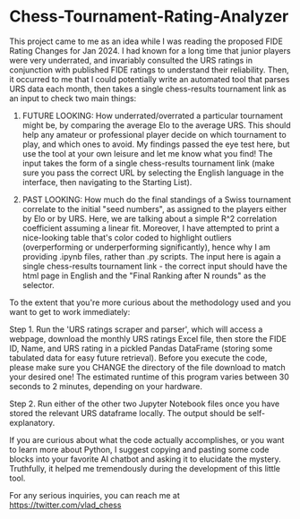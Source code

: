 # Chess-Tournament-Rating-Analyzer

This project came to me as an idea while I was reading the proposed FIDE Rating Changes for Jan 2024. I had known for a long time that junior players were very underrated, and invariably consulted the URS ratings in conjunction with published FIDE ratings to understand their reliability. Then, it occurred to me that I could potentially write an automated tool that parses URS data each month, then takes a single chess-results tournament link as an input to check two main things:

1) FUTURE LOOKING: How underrated/overrated a particular tournament might be, by comparing the average Elo to the average URS. This should help any amateur or professional player decide on which tournament to play, and which ones to avoid. My findings passed the eye test here, but use the tool at your own leisure and let me know what you find! The input takes the form of a single chess-results tournament link (make sure you pass the correct URL by selecting the English language in the interface, then navigating to the Starting List).

2) PAST LOOKING: How much do the final standings of a Swiss tournament correlate to the initial "seed numbers", as assigned to the players either by Elo or by URS. Here, we are talking about a simple R^2 correlation coefficient assuming a linear fit. Moreover, I have attempted to print a nice-looking table that's color coded to highlight outliers (overperforming or underperforming significantly), hence why I am providing .ipynb files, rather than .py scripts. The input here is again a single chess-results tournament link - the correct input should have the html page in English and the "Final Ranking after N rounds" as the selector.

To the extent that you're more curious about the methodology used and you want to get to work immediately:

Step 1. Run the 'URS ratings scraper and parser', which will access a webpage, download the monthly URS ratings Excel file, then store the FIDE ID, Name, and URS rating in a pickled Pandas DataFrame (storing some tabulated data for easy future retrieval). Before you execute the code, please make sure you CHANGE the directory of the file download to match your desired one! The estimated runtime of this program varies between 30 seconds to 2 minutes, depending on your hardware.

Step 2. Run either of the other two Jupyter Notebook files once you have stored the relevant URS dataframe locally. The output should be self-explanatory.

If you are curious about what the code actually accomplishes, or you want to learn more about Python, I suggest copying and pasting some code blocks into your favorite AI chatbot and asking it to elucidate the mystery. Truthfully, it helped me tremendously during the development of this little tool.

For any serious inquiries, you can reach me at https://twitter.com/vlad_chess
